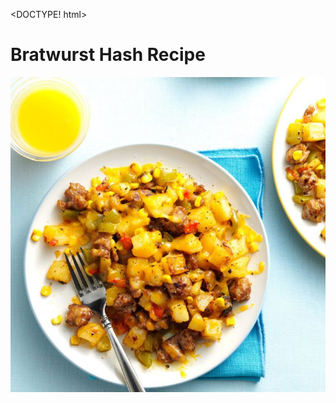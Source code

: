 <DOCTYPE! html>
<head> <title> Bratwurst Hash</title>
</head>
<body>
<h1>Bratwurst Hash Recipe</h1>
<img src="food.jpg" alt="food">
